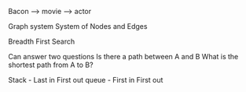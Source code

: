 Bacon --> movie --> actor

Graph system
  System of Nodes and Edges

Breadth First Search

Can answer two questions 
  Is there a path between A and B
  What is the shortest path from A to B?

  Stack - Last in First out
  queue - First in First out



  